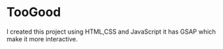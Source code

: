 # TooGood
I created this project using HTML,CSS and JavaScript it has GSAP which make it more interactive.
